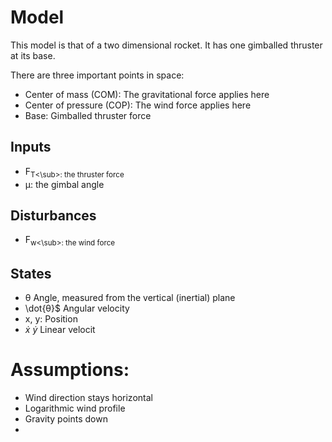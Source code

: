 # Model
This model is that of a two dimensional rocket. It has one gimballed thruster at its
base.

There are three important points in space:
- Center of mass (COM): The gravitational force applies here
- Center of pressure (COP): The wind force applies here
- Base: Gimballed thruster force

## Inputs
- F<sub>T<\sub>: the thruster force
- &mu;: the gimbal angle

## Disturbances
- F<sub>w<\sub>: the wind force

## States
- &theta; Angle, measured from the vertical (inertial) plane
- \dot{&theta;}$ Angular velocity
- x, y: Position
- $\dot{x}$ $\dot{y}$ Linear velocit

# Assumptions:
- Wind direction stays horizontal
- Logarithmic wind profile
- Gravity points down
- 
